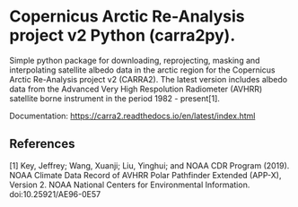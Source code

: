 
# Copernicus Arctic Re-Analysis project v2 Python (carra2py).
Simple python package for downloading, reprojecting, masking and interpolating satellite albedo data in the arctic region for the Copernicus Arctic Re-Analysis project v2 (CARRA2).
The latest version includes albedo data from the Advanced Very High Respolution Radiometer (AVHRR) satellite borne instrument in the period 1982 - present[1].

Documentation: https://carra2.readthedocs.io/en/latest/index.html

## References

[1]    Key, Jeffrey; Wang, Xuanji; Liu, Yinghui; and NOAA CDR Program (2019). NOAA Climate Data Record of AVHRR Polar Pathfinder Extended (APP-X), Version 2. NOAA National Centers for Environmental Information. doi:10.25921/AE96-0E57
